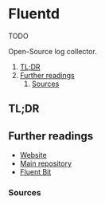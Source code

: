 # Fluentd

TODO

Open-Source log collector.

1. [TL;DR](#tldr)
1. [Further readings](#further-readings)
   1. [Sources](#sources)

## TL;DR

<!-- Uncomment if used
<details>
  <summary>Installation and configuration</summary>

```sh
```

</details>
-->

<!-- Uncomment if used
<details>
  <summary>Usage</summary>

```sh
```

</details>
-->

<!-- Uncomment if used
<details>
  <summary>Real world use cases</summary>

```sh
```

</details>
-->

## Further readings

- [Website]
- [Main repository]
- [Fluent Bit]

### Sources

<!--
  Reference
  ═╬═Time══
  -->

<!-- In-article sections -->
<!-- Knowledge base -->
[fluent bit]: fluent%20bit.md
<!-- Files -->
<!-- Upstream -->
[main repository]: https://github.com/fluent/fluentd
[website]: https://www.fluentd.org/

<!-- Others -->
